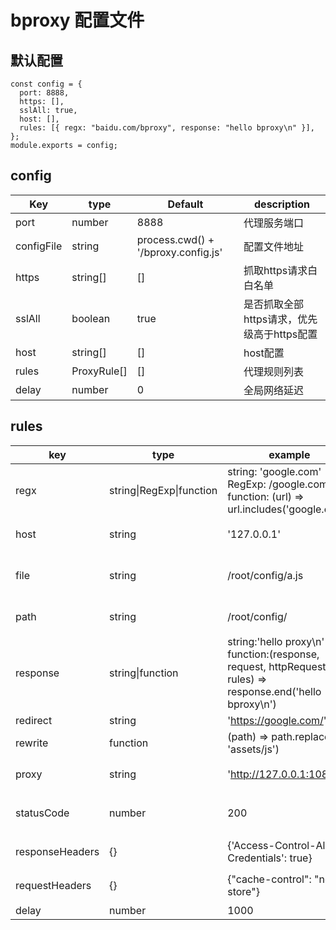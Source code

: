 # bproxy 配置文件

## 默认配置
```
const config = {
  port: 8888,
  https: [],
  sslAll: true,
  host: [],
  rules: [{ regx: "baidu.com/bproxy", response: "hello bproxy\n" }],
};
module.exports = config;
```

## config

| Key        | type        | Default                             | description                                |
| ---------- | ----------- | ----------------------------------- | ------------------------------------------ |
| port       | number      | 8888                                | 代理服务端口                               |
| configFile | string      | process.cwd() + '/bproxy.config.js' | 配置文件地址                               |
| https      | string[]    | []                                  | 抓取https请求白白名单                      |
| sslAll     | boolean     | true                                | 是否抓取全部https请求，优先级高于https配置 |
| host       | string[]    | []                                  | host配置                                   |
| rules      | ProxyRule[] | []                                  | 代理规则列表                               |
| delay      | number      | 0                                   | 全局网络延迟                               |

## rules

| key             | type                     | example                                                      | description              |
| --------------- | ------------------------ | ------------------------------------------------------------ | ------------------------ |
| regx            | string\|RegExp\|function | string: 'google.com'<br />RegExp: /google\.com/<br />function: (url) => url.includes('google.com') | 匹配请求地址             |
| host            | string                   | '127.0.0.1'                                                  | 域名的host配置           |
| file            | string                   | /root/config/a.js                                            | 请求代理到本地文件地址   |
| path            | string                   | /root/config/                                                | 请求代理到本地目录       |
| response        | string\|function         | string:'hello proxy\n'<br />function:(response, request, httpRequestSdk, rules) => response.end('hello bproxy\n') | 请求相应规则             |
| redirect        | string                   | 'https://google.com/'                                        |                          |
| rewrite         | function                 | (path) => path.replace('js', 'assets/js')                    | 路径重写                 |
| proxy           | string                   | 'http://127.0.0.1:1080'                                      | 代理服务器地址           |
| statusCode      | number                   | 200                                                          | 请求相应http status code |
| responseHeaders | {}                       | {'Access-Control-Allow-Credentials': true}                   | 自定义http响应头         |
| requestHeaders  | {}                       | {"cache-control": "no-store"}                                | 自定义http请求头         |
| delay           | number                   | 1000                                                         | 1s                       |

